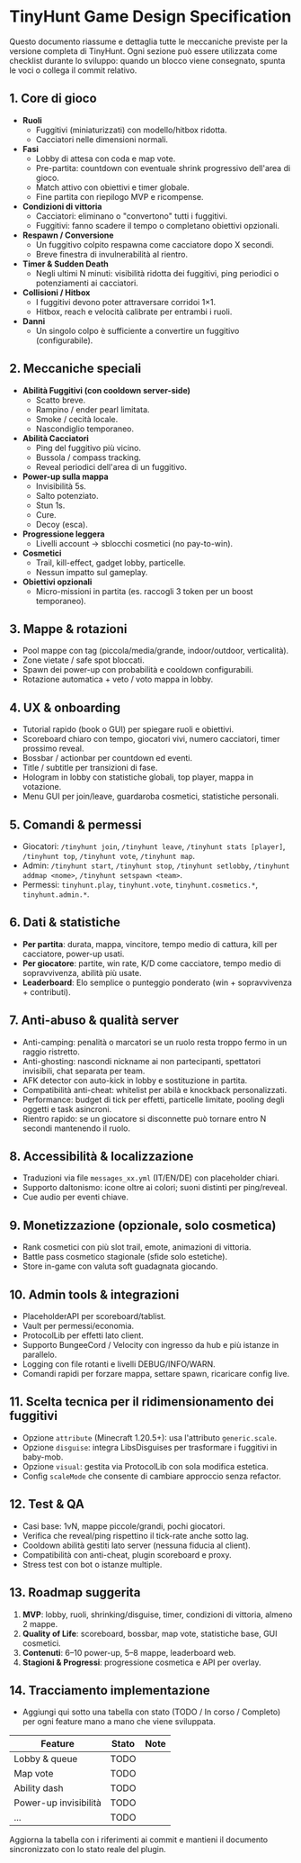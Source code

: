 # TinyHunt Game Design Specification

Questo documento riassume e dettaglia tutte le meccaniche previste per la versione completa di TinyHunt. Ogni sezione può essere utilizzata come checklist durante lo sviluppo: quando un blocco viene consegnato, spunta le voci o collega il commit relativo.

## 1. Core di gioco
- **Ruoli**
  - Fuggitivi (miniaturizzati) con modello/hitbox ridotta.
  - Cacciatori nelle dimensioni normali.
- **Fasi**
  - Lobby di attesa con coda e map vote.
  - Pre-partita: countdown con eventuale shrink progressivo dell'area di gioco.
  - Match attivo con obiettivi e timer globale.
  - Fine partita con riepilogo MVP e ricompense.
- **Condizioni di vittoria**
  - Cacciatori: eliminano o "convertono" tutti i fuggitivi.
  - Fuggitivi: fanno scadere il tempo o completano obiettivi opzionali.
- **Respawn / Conversione**
  - Un fuggitivo colpito respawna come cacciatore dopo X secondi.
  - Breve finestra di invulnerabilità al rientro.
- **Timer & Sudden Death**
  - Negli ultimi N minuti: visibilità ridotta dei fuggitivi, ping periodici o potenziamenti ai cacciatori.
- **Collisioni / Hitbox**
  - I fuggitivi devono poter attraversare corridoi 1×1.
  - Hitbox, reach e velocità calibrate per entrambi i ruoli.
- **Danni**
  - Un singolo colpo è sufficiente a convertire un fuggitivo (configurabile).

## 2. Meccaniche speciali
- **Abilità Fuggitivi (con cooldown server-side)**
  - Scatto breve.
  - Rampino / ender pearl limitata.
  - Smoke / cecità locale.
  - Nascondiglio temporaneo.
- **Abilità Cacciatori**
  - Ping del fuggitivo più vicino.
  - Bussola / compass tracking.
  - Reveal periodici dell'area di un fuggitivo.
- **Power-up sulla mappa**
  - Invisibilità 5s.
  - Salto potenziato.
  - Stun 1s.
  - Cure.
  - Decoy (esca).
- **Progressione leggera**
  - Livelli account → sblocchi cosmetici (no pay-to-win).
- **Cosmetici**
  - Trail, kill-effect, gadget lobby, particelle.
  - Nessun impatto sul gameplay.
- **Obiettivi opzionali**
  - Micro-missioni in partita (es. raccogli 3 token per un boost temporaneo).

## 3. Mappe & rotazioni
- Pool mappe con tag (piccola/media/grande, indoor/outdoor, verticalità).
- Zone vietate / safe spot bloccati.
- Spawn dei power-up con probabilità e cooldown configurabili.
- Rotazione automatica + veto / voto mappa in lobby.

## 4. UX & onboarding
- Tutorial rapido (book o GUI) per spiegare ruoli e obiettivi.
- Scoreboard chiaro con tempo, giocatori vivi, numero cacciatori, timer prossimo reveal.
- Bossbar / actionbar per countdown ed eventi.
- Title / subtitle per transizioni di fase.
- Hologram in lobby con statistiche globali, top player, mappa in votazione.
- Menu GUI per join/leave, guardaroba cosmetici, statistiche personali.

## 5. Comandi & permessi
- Giocatori: `/tinyhunt join`, `/tinyhunt leave`, `/tinyhunt stats [player]`, `/tinyhunt top`, `/tinyhunt vote`, `/tinyhunt map`.
- Admin: `/tinyhunt start`, `/tinyhunt stop`, `/tinyhunt setlobby`, `/tinyhunt addmap <nome>`, `/tinyhunt setspawn <team>`.
- Permessi: `tinyhunt.play`, `tinyhunt.vote`, `tinyhunt.cosmetics.*`, `tinyhunt.admin.*`.

## 6. Dati & statistiche
- **Per partita**: durata, mappa, vincitore, tempo medio di cattura, kill per cacciatore, power-up usati.
- **Per giocatore**: partite, win rate, K/D come cacciatore, tempo medio di sopravvivenza, abilità più usate.
- **Leaderboard**: Elo semplice o punteggio ponderato (win + sopravvivenza + contributi).

## 7. Anti-abuso & qualità server
- Anti-camping: penalità o marcatori se un ruolo resta troppo fermo in un raggio ristretto.
- Anti-ghosting: nascondi nickname ai non partecipanti, spettatori invisibili, chat separata per team.
- AFK detector con auto-kick in lobby e sostituzione in partita.
- Compatibilità anti-cheat: whitelist per abilà e knockback personalizzati.
- Performance: budget di tick per effetti, particelle limitate, pooling degli oggetti e task asincroni.
- Rientro rapido: se un giocatore si disconnette può tornare entro N secondi mantenendo il ruolo.

## 8. Accessibilità & localizzazione
- Traduzioni via file `messages_xx.yml` (IT/EN/DE) con placeholder chiari.
- Supporto daltonismo: icone oltre ai colori; suoni distinti per ping/reveal.
- Cue audio per eventi chiave.

## 9. Monetizzazione (opzionale, solo cosmetica)
- Rank cosmetici con più slot trail, emote, animazioni di vittoria.
- Battle pass cosmetico stagionale (sfide solo estetiche).
- Store in-game con valuta soft guadagnata giocando.

## 10. Admin tools & integrazioni
- PlaceholderAPI per scoreboard/tablist.
- Vault per permessi/economia.
- ProtocolLib per effetti lato client.
- Supporto BungeeCord / Velocity con ingresso da hub e più istanze in parallelo.
- Logging con file rotanti e livelli DEBUG/INFO/WARN.
- Comandi rapidi per forzare mappa, settare spawn, ricaricare config live.

## 11. Scelta tecnica per il ridimensionamento dei fuggitivi
- Opzione `attribute` (Minecraft 1.20.5+): usa l'attributo `generic.scale`.
- Opzione `disguise`: integra LibsDisguises per trasformare i fuggitivi in baby-mob.
- Opzione `visual`: gestita via ProtocolLib con sola modifica estetica.
- Config `scaleMode` che consente di cambiare approccio senza refactor.

## 12. Test & QA
- Casi base: 1vN, mappe piccole/grandi, pochi giocatori.
- Verifica che reveal/ping rispettino il tick-rate anche sotto lag.
- Cooldown abilità gestiti lato server (nessuna fiducia al client).
- Compatibilità con anti-cheat, plugin scoreboard e proxy.
- Stress test con bot o istanze multiple.

## 13. Roadmap suggerita
1. **MVP**: lobby, ruoli, shrinking/disguise, timer, condizioni di vittoria, almeno 2 mappe.
2. **Quality of Life**: scoreboard, bossbar, map vote, statistiche base, GUI cosmetici.
3. **Contenuti**: 6–10 power-up, 5–8 mappe, leaderboard web.
4. **Stagioni & Progressi**: progressione cosmetica e API per overlay.

## 14. Tracciamento implementazione
- Aggiungi qui sotto una tabella con stato (TODO / In corso / Completo) per ogni feature mano a mano che viene sviluppata.

| Feature | Stato | Note |
| --- | --- | --- |
| Lobby & queue | TODO | |
| Map vote | TODO | |
| Ability dash | TODO | |
| Power-up invisibilità | TODO | |
| ... | TODO | |

Aggiorna la tabella con i riferimenti ai commit e mantieni il documento sincronizzato con lo stato reale del plugin.
